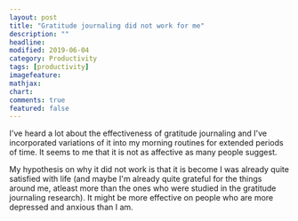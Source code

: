 ```yaml
---
layout: post
title: "Gratitude journaling did not work for me"
description: ""
headline: 
modified: 2019-06-04
category: Productivity
tags: [productivity]
imagefeature: 
mathjax: 
chart: 
comments: true
featured: false
---
```


I've heard a lot about the effectiveness of gratitude journaling and I've incorporated variations of it into my morning routines for extended periods of time. It seems to me that it is not as affective as many people suggest.

My hypothesis on why it did not work is that it is become I was already quite satisfied with life (and maybe I'm already quite grateful for the things around me, atleast more than the ones who were studied in the gratitude journaling research). It might be more effective on people who are more depressed and anxious than I am.